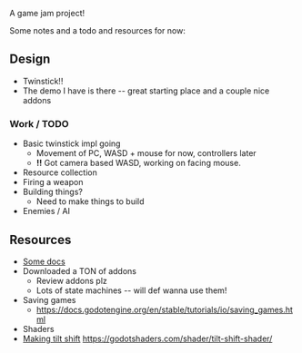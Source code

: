 A game jam project!

Some notes and a todo and resources for now:

## Design
- Twinstick!!
- The demo I have is there -- great starting place and a couple nice addons

### Work / TODO
- Basic twinstick impl going
  - Movement of PC, WASD + mouse for now, controllers later
  - **!!** Got camera based WASD, working on facing mouse.
- Resource collection
- Firing a weapon
- Building things?
  - Need to make things to build
- Enemies / AI


## Resources
- [Some docs](https://docs.godotengine.org/en/stable/tutorials/physics/rigid_body.html)
- Downloaded a TON of addons
  - Review addons plz
  - Lots of state machines -- will def wanna use them!
- Saving games
  - https://docs.godotengine.org/en/stable/tutorials/io/saving_games.html
-	Shaders
- [Making tilt shift](https://www.youtube.com/watch?v=TZxsssoLwM8) https://godotshaders.com/shader/tilt-shift-shader/
